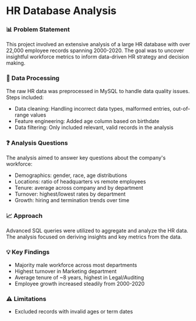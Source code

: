 # HR Database Analysis 

### 📊 Problem Statement

This project involved an extensive analysis of a large HR database with over 22,000 employee records spanning 2000-2020. The goal was to uncover insightful workforce metrics to inform data-driven HR strategy and decision making.

### 🧹 Data Processing 

The raw HR data was preprocessed in MySQL to handle data quality issues. Steps included:

- Data cleaning: Handling incorrect data types, malformed entries, out-of-range values
- Feature engineering: Added age column based on birthdate   
- Data filtering: Only included relevant, valid records in the analysis

### ❓ Analysis Questions

The analysis aimed to answer key questions about the company's workforce:

- Demographics: gender, race, age distributions  
- Locations: ratio of headquarters vs remote employees   
- Tenure: average across company and by department
- Turnover: highest/lowest rates by department 
- Growth: hiring and termination trends over time

### 📈 Approach 

Advanced SQL queries were utilized to aggregate and analyze the HR data. The analysis focused on deriving insights and key metrics from the data. 

### 💡 Key Findings

- Majority male workforce across most departments  
- Highest turnover in Marketing department
- Average tenure of ~8 years, highest in Legal/Auditing
- Employee growth increased steadily from 2000-2020

### ⚠️ Limitations

- Excluded records with invalid ages or term dates
  
